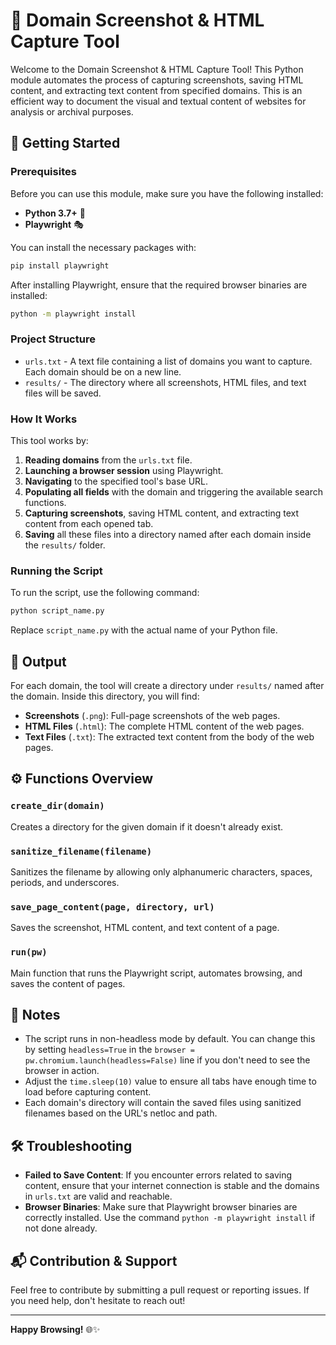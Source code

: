 # 📸 Domain Screenshot & HTML Capture Tool

Welcome to the Domain Screenshot & HTML Capture Tool! This Python module automates the process of capturing screenshots, saving HTML content, and extracting text content from specified domains. This is an efficient way to document the visual and textual content of websites for analysis or archival purposes.

## 🚀 Getting Started

### Prerequisites

Before you can use this module, make sure you have the following installed:

- **Python 3.7+** 🐍
- **Playwright** 🎭

You can install the necessary packages with:

```bash
pip install playwright
```

After installing Playwright, ensure that the required browser binaries are installed:

```bash
python -m playwright install
```

### Project Structure

- `urls.txt` - A text file containing a list of domains you want to capture. Each domain should be on a new line.
- `results/` - The directory where all screenshots, HTML files, and text files will be saved.

### How It Works

This tool works by:

1. **Reading domains** from the `urls.txt` file.
2. **Launching a browser session** using Playwright.
3. **Navigating** to the specified tool's base URL.
4. **Populating all fields** with the domain and triggering the available search functions.
5. **Capturing screenshots**, saving HTML content, and extracting text content from each opened tab.
6. **Saving** all these files into a directory named after each domain inside the `results/` folder.

### Running the Script

To run the script, use the following command:

```bash
python script_name.py
```

Replace `script_name.py` with the actual name of your Python file.

## 📂 Output

For each domain, the tool will create a directory under `results/` named after the domain. Inside this directory, you will find:

- **Screenshots** (`.png`): Full-page screenshots of the web pages.
- **HTML Files** (`.html`): The complete HTML content of the web pages.
- **Text Files** (`.txt`): The extracted text content from the body of the web pages.

## ⚙️ Functions Overview

### `create_dir(domain)`
Creates a directory for the given domain if it doesn't already exist.

### `sanitize_filename(filename)`
Sanitizes the filename by allowing only alphanumeric characters, spaces, periods, and underscores.

### `save_page_content(page, directory, url)`
Saves the screenshot, HTML content, and text content of a page.

### `run(pw)`
Main function that runs the Playwright script, automates browsing, and saves the content of pages.

## 📝 Notes

- The script runs in non-headless mode by default. You can change this by setting `headless=True` in the `browser = pw.chromium.launch(headless=False)` line if you don't need to see the browser in action.
- Adjust the `time.sleep(10)` value to ensure all tabs have enough time to load before capturing content.
- Each domain's directory will contain the saved files using sanitized filenames based on the URL's netloc and path.

## 🛠 Troubleshooting

- **Failed to Save Content**: If you encounter errors related to saving content, ensure that your internet connection is stable and the domains in `urls.txt` are valid and reachable.
- **Browser Binaries**: Make sure that Playwright browser binaries are correctly installed. Use the command `python -m playwright install` if not done already.

## 📬 Contribution & Support

Feel free to contribute by submitting a pull request or reporting issues. If you need help, don't hesitate to reach out!

---

**Happy Browsing!** 🌐✨
